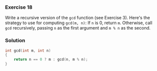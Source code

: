 ### Exercise 18

Write a recursive version of the `gcd` function (see Exercise 3). Here's the
strategy to use for computing `gcd(m, n)`: If `n` is 0, return `m`. Otherwise,
call `gcd` recursively, passing `n` as the first argument and `m % n` as the
second.

### Solution

```c
int gcd(int m, int n)
{
    return n == 0 ? m : gcd(n, m % n);
}
```
